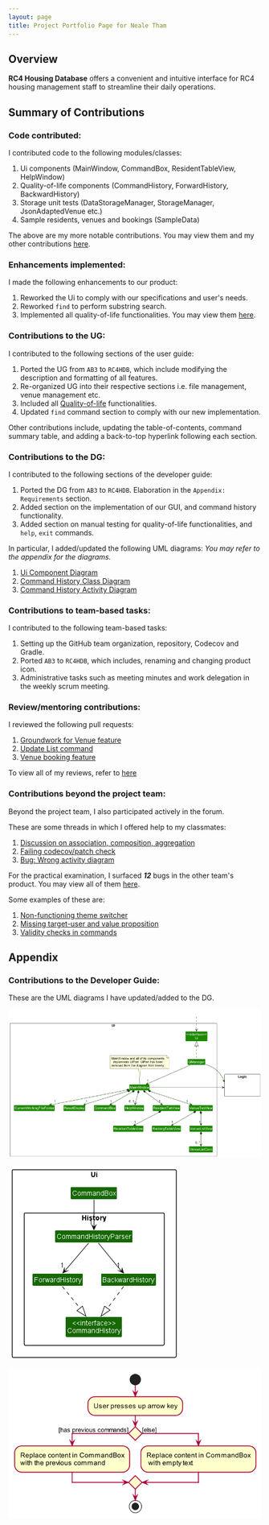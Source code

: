 ```yaml
---
layout: page
title: Project Portfolio Page for Neale Tham
---
```


## Overview

**RC4 Housing Database** offers a convenient and intuitive interface for RC4 housing management staff to streamline their daily operations.
## Summary of Contributions

### Code contributed:

I contributed code to the following modules/classes:
1. Ui components (MainWindow, CommandBox, ResidentTableView, HelpWindow)
2. Quality-of-life components (CommandHistory, ForwardHistory, BackwardHistory)
3. Storage unit tests (DataStorageManager, StorageManager, JsonAdaptedVenue etc.)
4. Sample residents, venues and bookings (SampleData)

The above are my more notable contributions. You may view them and my other contributions [here](https://nus-cs2103-ay2223s1.github.io/tp-dashboard/?search=nealetham&breakdown=true).

### Enhancements implemented:

I made the following enhancements to our product:
1. Reworked the Ui to comply with our specifications and user's needs.
2. Reworked `find` to perform substring search.
3. Implemented all quality-of-life functionalities. You may view them [here](https://ay2223s1-cs2103t-w12-3.github.io/tp/UserGuide.html#quality-of-life).

### Contributions to the UG:

I contributed to the following sections of the user guide:
1. Ported the UG from `AB3` to `RC4HDB`, which include modifying the description and formatting of all features.
2. Re-organized UG into their respective sections i.e. file management, venue management etc.
3. Included all [Quality-of-life](../ug-pages/quality-of-life.md) functionalities.
4. Updated `find` command section to comply with our new implementation.

Other contributions include, updating the table-of-contents, command summary table, and adding a back-to-top hyperlink following each section.

### Contributions to the DG:

I contributed to the following sections of the developer guide:
1. Ported the DG from `AB3` to `RC4HDB`. Elaboration in the `Appendix: Requirements` section.
2. Added section on the implementation of our GUI, and command history functionality.
3. Added section on manual testing for quality-of-life functionalities, and `help`, `exit` commands.

In particular, I added/updated the following UML diagrams: *You may refer to the appendix for the diagrams.*
1. [Ui Component Diagram](../images/UiClassDiagram.png)
2. [Command History Class Diagram](../images/CommandHistoryClassDiagram.png)
3. [Command History Activity Diagram](../images/CommandHistoryActivityDiagram.png)

### Contributions to team-based tasks:

I contributed to the following team-based tasks:
1. Setting up the GitHub team organization, repository, Codecov and Gradle.
2. Ported `AB3` to `RC4HDB`, which includes, renaming and changing product icon.
3. Administrative tasks such as meeting minutes and work delegation in the weekly scrum meeting.

### Review/mentoring contributions:

I reviewed the following pull requests:
1. [Groundwork for Venue feature](https://github.com/AY2223S1-CS2103T-W12-3/tp/pull/110)
2. [Update List command](https://github.com/AY2223S1-CS2103T-W12-3/tp/pull/76)
3. [Venue booking feature](https://github.com/AY2223S1-CS2103T-W12-3/tp/pull/114)

To view all of my reviews, refer to [here](https://github.com/AY2223S1-CS2103T-W12-3/tp/pulls?q=is%3Apr+is%3Aclosed+reviewed-by%3A%40me)

### Contributions beyond the project team:

Beyond the project team, I also participated actively in the forum.

These are some threads in which I offered help to my classmates:
1. [Discussion on association, composition, aggregation](https://github.com/nus-cs2103-AY2223S1/forum/issues/86#issuecomment-1229400456)
2. [Failing codecov/patch check](https://github.com/nus-cs2103-AY2223S1/forum/issues/330)
3. [Bug: Wrong activity diagram](https://github.com/nus-cs2103-AY2223S1/forum/issues/338)


For the practical examination, I surfaced ***12*** bugs in the other team's product. You may view all of them [here](https://github.com/nealetham/ped/issues?q=is%3Aopen+is%3Aissue).

Some examples of these are:
1. [Non-functioning theme switcher](https://github.com/nealetham/ped/issues/4)
2. [Missing target-user and value proposition](https://github.com/nealetham/ped/issues/10)
3. [Validity checks in commands](https://github.com/nealetham/ped/issues/12)

## Appendix

### Contributions to the Developer Guide:

These are the UML diagrams I have updated/added to the DG.

![](../images/UiClassDiagram.png)

![](../images/CommandHistoryClassDiagram.png)

![](../images/CommandHistoryActivityDiagram.png)